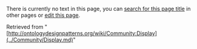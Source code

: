 There is currently no text in this page, you can [search for this page title](http://ontologydesignpatterns.org/wiki/Special:Search/Display "Special:Search/Display") in other pages or [edit this page](http://ontologydesignpatterns.org/wiki/index.php?title=Community:Display&action=edit "http://ontologydesignpatterns.org/wiki/index.php?title=Community:Display&action=edit").






Retrieved from "[http://ontologydesignpatterns.org/wiki/Community:Display](../Community/Display.md)"